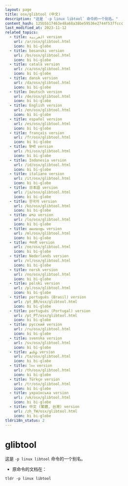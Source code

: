 ```yaml
---
layout: page
title: osx/glibtool (中文)
description: "这是 `-p linux libtool` 命令的一个别名。"
content_hash: 125b5b17463e48a68a38be59536e2744f537fccc
last_modified_at: 2023-11-12
related_topics:
  - title: العربية version
    url: /ar/osx/glibtool.html
    icon: bi bi-globe
  - title: bosanski version
    url: /bs/osx/glibtool.html
    icon: bi bi-globe
  - title: català version
    url: /ca/osx/glibtool.html
    icon: bi bi-globe
  - title: dansk version
    url: /da/osx/glibtool.html
    icon: bi bi-globe
  - title: Deutsch version
    url: /de/osx/glibtool.html
    icon: bi bi-globe
  - title: English version
    url: /en/osx/glibtool.html
    icon: bi bi-globe
  - title: español version
    url: /es/osx/glibtool.html
    icon: bi bi-globe
  - title: français version
    url: /fr/osx/glibtool.html
    icon: bi bi-globe
  - title: हिन्दी version
    url: /hi/osx/glibtool.html
    icon: bi bi-globe
  - title: Indonesia version
    url: /id/osx/glibtool.html
    icon: bi bi-globe
  - title: italiano version
    url: /it/osx/glibtool.html
    icon: bi bi-globe
  - title: 日本語 version
    url: /ja/osx/glibtool.html
    icon: bi bi-globe
  - title: 한국어 version
    url: /ko/osx/glibtool.html
    icon: bi bi-globe
  - title: ລາວ version
    url: /lo/osx/glibtool.html
    icon: bi bi-globe
  - title: മലയാളം version
    url: /ml/osx/glibtool.html
    icon: bi bi-globe
  - title: नेपाली version
    url: /ne/osx/glibtool.html
    icon: bi bi-globe
  - title: Nederlands version
    url: /nl/osx/glibtool.html
    icon: bi bi-globe
  - title: norsk version
    url: /no/osx/glibtool.html
    icon: bi bi-globe
  - title: polski version
    url: /pl/osx/glibtool.html
    icon: bi bi-globe
  - title: português (Brasil) version
    url: /pt_BR/osx/glibtool.html
    icon: bi bi-globe
  - title: português (Portugal) version
    url: /pt_PT/osx/glibtool.html
    icon: bi bi-globe
  - title: русский version
    url: /ru/osx/glibtool.html
    icon: bi bi-globe
  - title: svenska version
    url: /sv/osx/glibtool.html
    icon: bi bi-globe
  - title: தமிழ் version
    url: /ta/osx/glibtool.html
    icon: bi bi-globe
  - title: ไทย version
    url: /th/osx/glibtool.html
    icon: bi bi-globe
  - title: Türkçe version
    url: /tr/osx/glibtool.html
    icon: bi bi-globe
  - title: українська version
    url: /uk/osx/glibtool.html
    icon: bi bi-globe
  - title: 中文 (繁體, 台灣) version
    url: /zh_TW/osx/glibtool.html
    icon: bi bi-globe
tldri18n_status: 2
---
```

# glibtool

这是 `-p linux libtool` 命令的一个别名。

- 原命令的文档在：

`tldr -p linux libtool`
